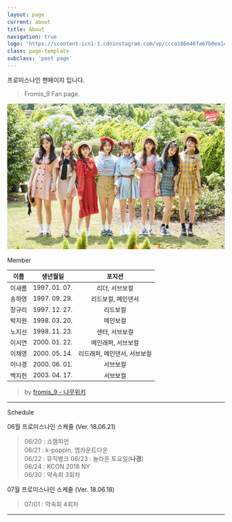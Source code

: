 ```yaml
---
layout: page
current: about
title: About
navigation: true
logo: 'https://scontent-icn1-1.cdninstagram.com/vp/ccca186e46fa67b0ea1c496d75613a44/5BADCF1E/t51.2885-15/s640x640/sh0.08/e35/29402618_1824671504223049_4964527464513536000_n.jpg'
class: page-template
subclass: 'post page'
---
```


프로미스나인 팬페이지 입니다.
> Fromis_9 Fan page.

![fromis_cafe](/assets/images/tag/fromis_9_Official-Photo.jpg)

Member

| 이름 | 생년월일 | 포지션 |
| :--------: | :--------: | :--------: |
| 이새롬 | 1997. 01. 07. | 리더, 서브보컬 |
| 송하영 | 1997. 09. 29. | 리드보컬, 메인댄서 |
| 장규리 | 1997. 12. 27. | 리드보컬 |
| 박지원 | 1998. 03. 20. | 메인보컬 |
| 노지선 | 1998. 11. 23. | 센터, 서브보컬 |
| 이서연 | 2000. 01. 22. | 메인래퍼, 서브보컬 |
| 이채영 | 2000. 05. 14. | 리드래퍼, 메인댄서, 서브보컬 |
| 이나경 | 2000. 06. 01. | 서브보컬 |
| 백지헌 | 2003. 04. 17. | 서브보컬 |

> by [fromis_9 - 나무위키](https://namu.wiki/w/fromis_9#s-3)

---

Schedule

06월 프로미스나인 스케줄 (Ver. 18.06.21)

> 06/20 : 쇼챔피언  
> 06/21 : k-poppin, 엠카운트다운  
> 06/22 : 뮤직뱅크
> 06/23 : 놀라운 토요일(**나경**)  
> 06/24 : KCON 2018 NY  
> 06/30 : 약속회 3회차  

07월 프로미스나인 스케줄 (Ver. 18.06.18)

> 07/01 : 약속회 4회차

---

